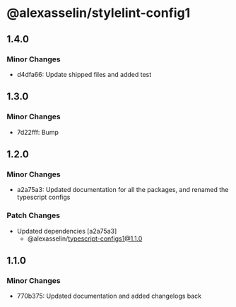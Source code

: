 # @alexasselin/stylelint-config1

## 1.4.0

### Minor Changes

- d4dfa66: Update shipped files and added test

## 1.3.0

### Minor Changes

- 7d22fff: Bump

## 1.2.0

### Minor Changes

- a2a75a3: Updated documentation for all the packages, and renamed the typescript configs

### Patch Changes

- Updated dependencies [a2a75a3]
  - @alexasselin/typescript-configs1@1.1.0

## 1.1.0

### Minor Changes

- 770b375: Updated documentation and added changelogs back
